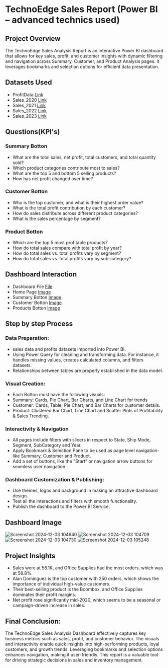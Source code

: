 # TechnoEdge Sales Report (Power BI – advanced technics used)
## Project Overview

The TechnoEdge Sales Analysis Report is an interactive Power BI dashboard that allows for key sales, profit, and customer insights with dynamic filtering and navigation across Summary, Customer, and Product Analysis pages. It leverages bookmarks and selection options for efficient data presentation.

## Datasets Used

-  ProfitData  <a href="https://github.com/Chandrasekhar3784/TechnoEdge-Sales-Report/blob/main/Profit%20Data.xlsx">Link</a>
-  Sales_2020  <a href="https://github.com/Chandrasekhar3784/TechnoEdge-Sales-Report/blob/main/Sales%202020.xlsx">Link</a>
-  Sales_2021  <a href="https://github.com/Chandrasekhar3784/TechnoEdge-Sales-Report/blob/main/Sales%202021.xlsx">Link</a>
-  Sales_2022  <a href="https://github.com/Chandrasekhar3784/TechnoEdge-Sales-Report/blob/main/Sales%202022.xlsx">Link</a>
-  Sales_2023  <a href="https://github.com/Chandrasekhar3784/TechnoEdge-Sales-Report/blob/main/Sales%202023.xlsx">Link</a>

## Questions(KPI's)

### Summary Botton
- What are the total sales, net profit, total customers, and total quantity sold?
- Which product categories contribute most to sales?
- What are the top 5 and bottom 5 selling products?
- How has net profit changed over time?
### Customer Botton
- Who is the top customer, and what is their highest order value?
- What is the total profit contribution by each customer?
- How do sales distribute across different product categories?
- What is the sales percentage by segment?
### Product Botton 
- Which are the top 5 most profitable products?
- How do total sales compare with total profit by year?
- How do total sales vs. total profits vary by segment?
- How do total sales vs. total profits vary by sub-category?

## Dashboard Interaction

- Dashboard File  <a href="https://github.com/Chandrasekhar3784/TechnoEdge-Sales-Report/blob/main/Techoedge%20Sales%20Report.pbix">File</a>
- Home Page <a href="https://github.com/Chandrasekhar3784/TechnoEdge-Sales-Report/blob/main/Screenshot%202024-12-03%20104640.png">Image</a>
- Summary Botton <a href="https://github.com/Chandrasekhar3784/TechnoEdge-Sales-Report/blob/main/Screenshot%202024-12-03%20104709.png">Image</a>
- Customer Botton <a href="https://github.com/Chandrasekhar3784/TechnoEdge-Sales-Report/blob/main/Screenshot%202024-12-03%20104730.png">Image</a>
- Products Botton <a href="https://github.com/Chandrasekhar3784/TechnoEdge-Sales-Report/blob/main/Screenshot%202024-12-03%20105248.png">Image</a>

## Step by step Process
### Data Preparation:

- sales data and profits datasets  imported into Power BI.
- Using Power Query for cleaning and transforming data. For instance, it handles missing values, creates calculated columns, and filters datasets.
- Relationships between tables are properly established in the data model.

### Visual Creation:

- Each Botton must have the following visuals:
- Summary: Cards, Pie Chart, Bar Charts, and Line Chart for trends
- Customer: Cards, Table, Pie Chart, and Bar Charts for customer details.
- Product: Clustered Bar Chart, Line Chart and Scatter Plots of Profitability & Sales Trending.

### Interactivity & Navigation

- All pages include filters with slicers in respect to State, Ship Mode, Segment, SubCategory and Year.
- Apply Bookmark & Selection Pane to be used as page level navigation- like Summary, Customer and Product.
- Add a set of buttons, like the "Start" or navigation arrow buttons for seamless user navigation

### Dashboard Customization & Publishing:

- Use themes, logos and background in making an attractive dashboard design.
- Test all the interactions and filters with smooth functionality.
- Publish the dashboard to the Power BI Service.
  
## Dashboard Image

![Screenshot 2024-12-03 104640](https://github.com/user-attachments/assets/8d763951-986f-444e-be72-be17105c7275)
![Screenshot 2024-12-03 104709](https://github.com/user-attachments/assets/2e336a00-dd61-47b3-851d-9f332749dfeb)
![Screenshot 2024-12-03 104730](https://github.com/user-attachments/assets/1634c668-d357-407f-b4fc-ddafb8778872)
![Screenshot 2024-12-03 105248](https://github.com/user-attachments/assets/e053253f-e04e-42c2-9b63-074f3e3fc97a)

## Project Insights
- Sales were at 58.1K, and Office Supplies had the most orders, which was at 58.8%.
- Alan Dominguez is the top customer with 250 orders, which shows the importance of individual high-value customers.
- Their best-selling product is the Boombox, and Office Supplies dominates their profit margins.
- Net profit rose significantly mid-2020, which seems to be a seasonal or campaign-driven increase in sales.

## Final Conclusion:

The TechnoEdge Sales Analysis Dashboard effectively captures key business metrics such as sales, profit, and customer behavior. The visuals and interactivity enable quick insights into high-performing products, loyal customers, and growth trends. Leveraging bookmarks and selection options enhances navigation, making it user-friendly. This report is a valuable tool for driving strategic decisions in sales and inventory management.

